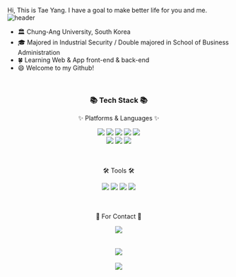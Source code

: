 Hi, This is Tae Yang. I have a goal to make better life for you and me.
![header](https://capsule-render.vercel.app/api?type=rect&color=gradient&height=1)
- 🏛 Chung-Ang University, South Korea
- 🎓 Majored in Industrial Security / Double majored in School of Business Administration
- 🍀 Learning Web & App front-end & back-end
- 😄 Welcome to my Github!

<!--
**This Dynamic Image's from -> [Capsule-Render](https://github.com/chae1xx1os/capsule-render) - Press F5!**
-->

<!--

![footer](https://capsule-render.vercel.app/api?type=wave&color=gradient&height=150&section=footer)
-->
<br>
<div align=center>
    <h3>📚 Tech Stack 📚</h3>
    <p>✨ Platforms & Languages ✨</p>
</div>
<div align="center">
  <img src="https://img.shields.io/badge/HTML5-E34F26?style=flat&logo=HTML5&logoColor=white" />
  <img src="https://img.shields.io/badge/CSS3-1572B6?style=flat&logo=CSS3&logoColor=white" />
  <img src="https://img.shields.io/badge/JavaScript-F7DF1E?style=flat&logo=JavaScript&logoColor=white" />
  <img src="https://img.shields.io/badge/C-A8B9CC?style=flat&logo=C&logoColor=white" />
  <img src="https://img.shields.io/badge/Python-3776AB?style=flat-square&logo=Python&logoColor=white" />
  <br>
  <img src="https://img.shields.io/badge/Java-007396?style=flat&logo=Java&logoColor=white" />
  <img src="https://img.shields.io/badge/Oracle%20SQL-F80000?style=flat&logo=Oracle&logoColor=white" />
  <img src="https://img.shields.io/badge/AWS-232F3E?style=flat&logo=AmazonAWS&logoColor=white" />
</div>
<br>
<br>
<div align=center>
    <p>🛠 Tools 🛠</p>
</div>
<div align=center>
  <img src="https://img.shields.io/badge/Visual%20Studio%20Code-007ACC?style=flat&logo=VisualStudioCode&logoColor=white" />
  <img src="https://img.shields.io/badge/GitHub-181717?style=flat&logo=GitHub&logoColor=white" />
  <img src="https://img.shields.io/badge/Notion-000000?style=flat-square&logo=Notion&logoColor=white" />
  <img src="https://img.shields.io/badge/Discord-5865F2?style=flat-square&logo=Discord&logoColor=white" />  
</div>
<br>
<br>
<div align=center>
    <p>🎨 For Contact 🎨</p>
</div>
<div align=center>
  <a href="mailto:kty1895@gmail.com">
    <img src="https://img.shields.io/badge/Mail-30B980?style=flat&logo=Gmail&logoColor=white" />
  </a>
</div>
<div align=center>
    <br>
    <br>
    <img src="https://github-readme-stats.vercel.app/api/top-langs/?username=chae1xx1os&layout=compact%22%3E">
    <br><br>
    <img src="https://github-readme-stats.vercel.app/api?username=chae1xx1os&show_icons=true%22%3E">
</div>
